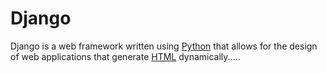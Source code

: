 # Django

Django is a web framework written using [Python](/wiki/Python) that allows for the design of web applications that generate [HTML](/wiki/HTML) dynamically.....